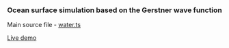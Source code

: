### Ocean surface simulation based on the Gerstner wave function

Main source file - [water.ts](https://github.com/nevermakeport/fluid/blob/master/src/water.ts)

[Live demo](https://nevermakeport.github.io/fluid/src/index.html)
